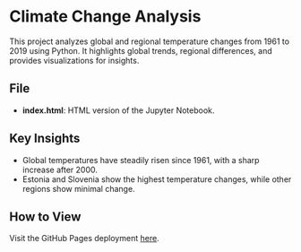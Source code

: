 # Climate Change Analysis

This project analyzes global and regional temperature changes from 1961 to 2019 using Python. It highlights global trends, regional differences, and provides visualizations for insights.

## File
- **index.html**: HTML version of the Jupyter Notebook.

## Key Insights
- Global temperatures have steadily risen since 1961, with a sharp increase after 2000.
- Estonia and Slovenia show the highest temperature changes, while other regions show minimal change.

## How to View
Visit the GitHub Pages deployment [here](https://jm18284.github.io/ClimateChangeAnalysis/index.html).
